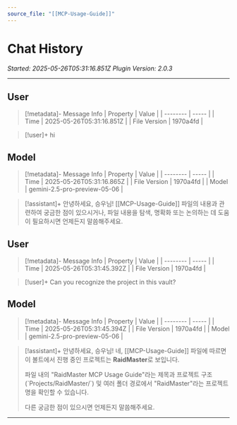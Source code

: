 ```yaml
---
source_file: "[[MCP-Usage-Guide]]"
---
```

# Chat History
*Started: 2025-05-26T05:31:16.851Z*
*Plugin Version: 2.0.3*

---

## User

> [!metadata]- Message Info
> | Property | Value |
> | -------- | ----- |
> | Time | 2025-05-26T05:31:16.851Z |
> | File Version | 1970a4fd |

> [!user]+
> hi


## Model

> [!metadata]- Message Info
> | Property | Value |
> | -------- | ----- |
> | Time | 2025-05-26T05:31:16.865Z |
> | File Version | 1970a4fd |
> | Model | gemini-2.5-pro-preview-05-06 |

> [!assistant]+
> 안녕하세요, 승우님! [[MCP-Usage-Guide]] 파일의 내용과 관련하여 궁금한 점이 있으시거나, 파일 내용을 탐색, 명확화 또는 논의하는 데 도움이 필요하시면 언제든지 말씀해주세요.


## User

> [!metadata]- Message Info
> | Property | Value |
> | -------- | ----- |
> | Time | 2025-05-26T05:31:45.392Z |
> | File Version | 1970a4fd |

> [!user]+
> Can you recognize the project in this vault?


## Model

> [!metadata]- Message Info
> | Property | Value |
> | -------- | ----- |
> | Time | 2025-05-26T05:31:45.394Z |
> | File Version | 1970a4fd |
> | Model | gemini-2.5-pro-preview-05-06 |

> [!assistant]+
> 안녕하세요, 승우님! 네, [[MCP-Usage-Guide]] 파일에 따르면 이 볼트에서 진행 중인 프로젝트는 **RaidMaster**로 보입니다.
> 
> 파일 내의 &quot;RaidMaster MCP Usage Guide&quot;라는 제목과 프로젝트 구조 (&#x60;Projects/RaidMaster/&#x60;) 및 여러 폴더 경로에서 &quot;RaidMaster&quot;라는 프로젝트명을 확인할 수 있습니다.
> 
> 다른 궁금한 점이 있으시면 언제든지 말씀해주세요.

--- 